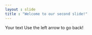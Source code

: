 ```yaml
---
layout : slide
title : "Welcome to our second slide!"
---
```

Your text
Use the left arrow to go back!
